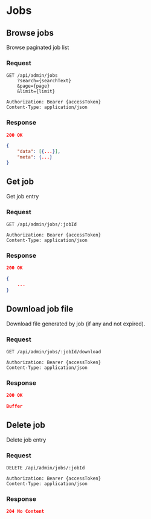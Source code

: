 # Jobs

## Browse jobs

Browse paginated job list

### Request

```http
GET /api/admin/jobs
    ?search={searchText}
    &page={page}
    &limit={limit}

Authorization: Bearer {accessToken}
Content-Type: application/json
```

### Response

```json
200 OK

{
    "data": [{...}],
    "meta": {...}
}
```

## Get job

Get job entry

### Request

```http
GET /api/admin/jobs/:jobId

Authorization: Bearer {accessToken}
Content-Type: application/json
```

### Response

```json
200 OK

{
    ...
}
```

## Download job file

Download file generated by job (if any and not expired).

### Request

```http
GET /api/admin/jobs/:jobId/download

Authorization: Bearer {accessToken}
Content-Type: application/json
```

### Response

```json
200 OK

Buffer
```

## Delete job

Delete job entry

### Request

```http
DELETE /api/admin/jobs/:jobId

Authorization: Bearer {accessToken}
Content-Type: application/json
```

### Response

```json
204 No Content
```
